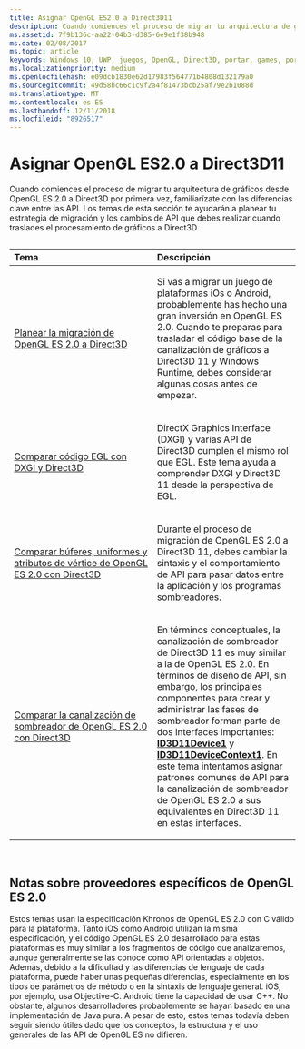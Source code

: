 ```yaml
---
title: Asignar OpenGL ES2.0 a Direct3D11
description: Cuando comiences el proceso de migrar tu arquitectura de gráficos desde OpenGL ES 2.0 a Direct3D por primera vez, familiarízate con las diferencias clave entre las API.
ms.assetid: 7f9b136c-aa22-04b3-d385-6e9e1f38b948
ms.date: 02/08/2017
ms.topic: article
keywords: Windows 10, UWP, juegos, OpenGL, Direct3D, portar, games, porting
ms.localizationpriority: medium
ms.openlocfilehash: e09dcb1830e62d17983f564771b4808d132179a0
ms.sourcegitcommit: 49d58bc66c1c9f2a4f81473bcb25af79e2b1088d
ms.translationtype: MT
ms.contentlocale: es-ES
ms.lasthandoff: 12/11/2018
ms.locfileid: "8926517"
---
```

# <a name="map-opengl-es-20-to-direct3d-11"></a>Asignar OpenGL ES2.0 a Direct3D11



Cuando comiences el proceso de migrar tu arquitectura de gráficos desde OpenGL ES 2.0 a Direct3D por primera vez, familiarízate con las diferencias clave entre las API. Los temas de esta sección te ayudarán a planear tu estrategia de migración y los cambios de API que debes realizar cuando traslades el procesamiento de gráficos a Direct3D.
## 
<table>
<colgroup>
<col width="50%" />
<col width="50%" />
</colgroup>
<thead>
<tr class="header">
<th align="left">Tema</th>
<th align="left">Descripción</th>
</tr>
</thead>
<tbody>
<tr class="odd">
<td align="left"><p><a href="compare-opengl-es-2-0-api-design-to-directx.md">Planear la migración de OpenGL ES 2.0 a Direct3D</a></p></td>
<td align="left"><p>Si vas a migrar un juego de plataformas iOs o Android, probablemente has hecho una gran inversión en OpenGL ES 2.0. Cuando te preparas para trasladar el código base de la canalización de gráficos a Direct3D 11 y Windows Runtime, debes considerar algunas cosas antes de empezar.</p></td>
</tr>
<tr class="even">
<td align="left"><p><a href="moving-from-egl-to-dxgi.md">Comparar código EGL con DXGI y Direct3D</a></p></td>
<td align="left"><p>DirectX Graphics Interface (DXGI) y varias API de Direct3D cumplen el mismo rol que EGL. Este tema ayuda a comprender DXGI y Direct3D 11 desde la perspectiva de EGL.</p></td>
</tr>
<tr class="odd">
<td align="left"><p><a href="porting-uniforms-and-attributes.md">Comparar búferes, uniformes y atributos de vértice de OpenGL ES 2.0 con Direct3D</a></p></td>
<td align="left"><p>Durante el proceso de migración de OpenGL ES 2.0 a Direct3D 11, debes cambiar la sintaxis y el comportamiento de API para pasar datos entre la aplicación y los programas sombreadores.</p></td>
</tr>
<tr class="even">
<td align="left"><p><a href="change-your-shader-loading-code.md">Comparar la canalización de sombreador de OpenGL ES 2.0 con Direct3D</a></p></td>
<td align="left"><p>En términos conceptuales, la canalización de sombreador de Direct3D 11 es muy similar a la de OpenGL ES 2.0. En términos de diseño de API, sin embargo, los principales componentes para crear y administrar las fases de sombreador forman parte de dos interfaces importantes: <a href="https://msdn.microsoft.com/library/windows/desktop/hh404575"><strong>ID3D11Device1</strong></a> y <a href="https://msdn.microsoft.com/library/windows/desktop/hh404598"><strong>ID3D11DeviceContext1</strong></a>. En este tema intentamos asignar patrones comunes de API para la canalización de sombreador de OpenGL ES 2.0 a sus equivalentes en Direct3D 11 en estas interfaces.</p></td>
</tr>
</tbody>
</table>

 

## <a name="notes-on-specific-opengl-es-20-providers"></a>Notas sobre proveedores específicos de OpenGL ES 2.0


Estos temas usan la especificación Khronos de OpenGL ES 2.0 con C válido para la plataforma. Tanto iOS como Android utilizan la misma especificación, y el código OpenGL ES 2.0 desarrollado para estas plataformas es muy similar a los fragmentos de código que analizaremos, aunque generalmente se las conoce como API orientadas a objetos. Además, debido a la dificultad y las diferencias de lenguaje de cada plataforma, puede haber unas pequeñas diferencias, especialmente en los tipos de parámetros de método o en la sintaxis de lenguaje general. iOS, por ejemplo, usa Objective-C. Android tiene la capacidad de usar C++. No obstante, algunos desarrolladores probablemente se hayan basado en una implementación de Java pura. A pesar de esto, estos temas todavía deben seguir siendo útiles dado que los conceptos, la estructura y el uso generales de las API de OpenGL ES no difieren.

 

 




